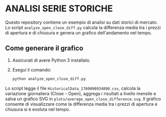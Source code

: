 # ANALISI SERIE STORICHE

Questo repository contiene un esempio di analisi su dati storici di mercato.
Lo script `analyze_open_close_diff.py` calcola la differenza media tra i prezzi
di apertura e di chiusura e genera un grafico dell'andamento nel tempo.

## Come generare il grafico

1. Assicurati di avere Python 3 installato.
2. Esegui il comando:

   ```bash
   python analyze_open_close_diff.py
   ```

Lo script legge il file `HistoricalData_1760090934890.csv`, calcola la
variazione giornaliera (Close - Open), aggrega i risultati a livello mensile e
salva un grafico SVG in `plots/average_open_close_difference.svg`.
Il grafico consente di visualizzare come la differenza media tra i prezzi di
apertura e chiusura si è evoluta nel tempo.
